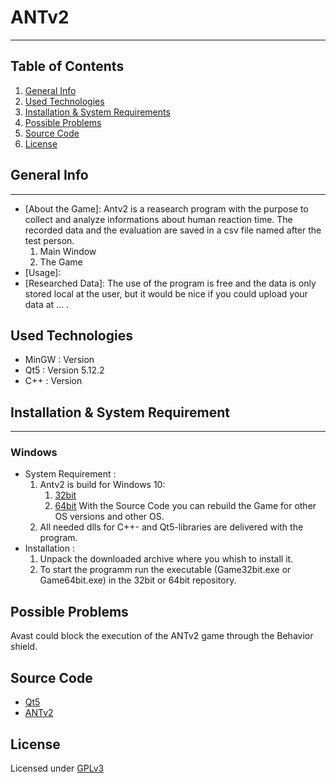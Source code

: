 # ANTv2
***
## Table of Contents
1. [General Info](#general-info)
2. [Used Technologies](#used-technologies)
3. [Installation & System Requirements](#installation-&-system-requirements)
4. [Possible Problems](#possible-problems)
5. [Source Code](#source-code)
6. [License](#license)

## General Info
***
* [About the Game]: Antv2 is a reasearch program with the purpose to collect and analyze informations about human reaction time. The recorded data and the evaluation are saved in a csv file named after the test person.
    1. Main Window
    2. The Game
* [Usage]:
* [Researched Data]: The use of the program is free and the data is only stored local at the user, but it would be nice if you could upload your data at ... . 


## Used Technologies

* MinGW : Version
* Qt5 : Version 5.12.2
* C++ : Version

## Installation & System Requirement
***
### Windows
* System Requirement :
    1. Antv2 is build for Windows 10:
        1. [32bit](https://github.com/hrafnass/Game/tree/master/32bit/Readme)
        2. [64bit](https://github.com/hrafnass/Game/tree/master/64bit/Readme)
    With the Source Code you can rebuild the Game for other OS versions and other OS.
    2. All needed dlls for C++- and Qt5-libraries are delivered with the program.
* Installation :
    1. Unpack the downloaded archive where you whish to install it.
    2. To start the programm run the executable (Game32bit.exe or Game64bit.exe) in the 32bit or 64bit repository.

## Possible Problems
Avast could block the execution of the ANTv2 game through the Behavior shield.

## Source Code
* [Qt5](https://github.com/hrafnass/qt5.12.2_build)
* [ANTv2](https://github.com/hrafnass/ANTv2)

## License
Licensed under [GPLv3](https://github.com/hrafnass/Game/blob/master/LICENSE)
